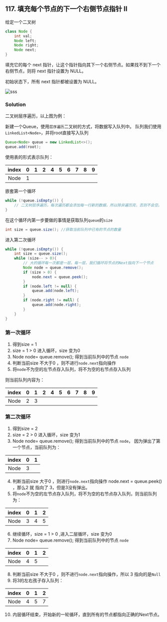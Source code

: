 ## 117. 填充每个节点的下一个右侧节点指针 II

给定一个二叉树

```java
class Node {
    int val;
    Node left;
    Node right;
    Node next;
}
```
填充它的每个 next 指针，让这个指针指向其下一个右侧节点。如果找不到下一个右侧节点，则将 next 指针设置为 NULL。

初始状态下，所有 next 指针都被设置为 NULL。

![sss](https://assets.leetcode-cn.com/aliyun-lc-upload/uploads/2019/02/15/117_sample.png)


### Solution

二叉树层序遍历，以上图为例：

新建一个Queue，使用`层序遍历`二叉树的方式，将数据写入队列中。
队列我们使用`LinkedList<Node>`，并将root直接写入队列

```java
Queue<Node> queue = new LinkedList<>();
queue.add(root);
```

使用表的形式表示队列：

|index|0|1|2|4|5|6|7|8|9|
| :--: | :--: |:--: |:--: |:--: |:--: |:--: |:--: |:--: |:--: |
| Node | 1 |    |    |    |    |    |    |    ||

嵌套第一个循环

```java
while (!queue.isEmpty()) {
    // 二叉树层序遍历，每次遍历都会添加每一行新的数据，所以除非遍历完，否则不会空。
}
```

在这个循环内第一步要做的事情是获取队列`queue`的`size`

```java
int size = queue.size(); //获取当前队列中已有的节点的数量
```

进入第二次循环

```java
while (!queue.isEmpty()) {
    int size = queue.size();
    while (size-- > 0){
        // 大的循环每一次都是一层，每一层，我们循环将节点的Next指向下一个节点
        Node node = queue.remove();
        if (size > 0) {
            node.next = queue.peek();
        }
        if (node.left != null) {
            queue.add(node.left);
        }
        if (node.right != null) {
            queue.add(node.right);
        }
    }
}
```

### 第一次循环

1. 得到size = 1
2. size = 1 > 0  进入循环，size 变为0
3.  Node node= queue.remove(); 得到当前队列中的节点 `node`
4. 判断当前size 不大于0 ，则不进行`node.next`指向操作
5. 将`node`不为空的左节点存入队列，将不为空的右节点存入队列

则当前队列内容为：

|index|0|1|2|4|5|6|7|8|9|
| :--: | :--: |:--: |:--: |:--: |:--: |:--: |:--: |:--: |:--: |
| Node | 2 |  3  |    |    |    |    |    |    ||


### 第二次循环

1. 得到size = 2
2. size = 2 > 0  进入循环，size 变为1
3. Node node= queue.remove(); 得到当前队列中的节点 `node`， 因为弹出了第一个节点，当前队列为：

|index|0|1|
| :--: | :--: |:--: |
| Node | 3 |    |

4. 判断当前size 大于0 ，则进行`node.next`指向操作  node.next = queue.peek() ，那么2 就 指向了 3，但是3没有弹出。
5. 将`node`不为空的左节点存入队列，将不为空的右节点存入队列，则当前队列为：

|index|0|1|2|
| :--: | :--: |:--: |:--: |
| Node | 3 | 4 |5|

6. 继续循环，size = 1 > 0 ,进入二层循环，size 变为0
7. Node node= queue.remove(); 得到当前队列中的节点 `node`

|index|0|1|2|
| :--: | :--: |:--: |:--: |
| Node | 4 | 5 ||

8. 判断当前size 不大于0 ，则不进行`node.next`指向操作，所以 3 指向的是`Null`
9. 将3的左右孩子存入队列：

|index|0|1|2|
| :--: | :--: |:--: |:--: |
| Node | 4 | 5 |7|

10. 内层循环结束，开始新的一轮循环，直到所有的节点都指向正确的Next节点。